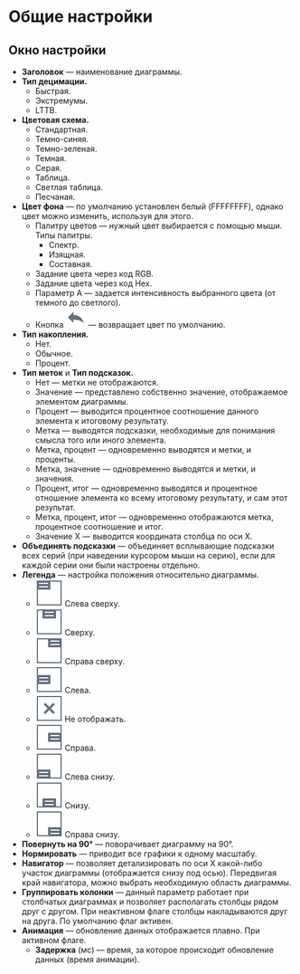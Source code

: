 # Общие настройки

## Окно настройки

* **Заголовок** — наименование диаграммы.
* **Тип децимации.**
   * Быстрая.
   * Экстремумы.
   * LTTB.
* **Цветовая схема.**
   * Стандартная.
   * Темно-синяя.
   * Темно-зеленая.
   * Темная.
   * Серая.
   * Таблица.
   * Светлая таблица.
   * Песчаная.
* **Цвет фона** — по умолчанию установлен белый (FFFFFFFF), однако цвет можно изменить, используя для этого.
   * Палитру цветов — нужный цвет выбирается с помощью мыши. Типы палитры.
      * Спектр.
      * Изящная.
      * Составная.
   * Задание цвета через код RGB.
   * Задание цвета через код Hex.
   * Параметр A — задается интенсивность выбранного цвета (от темного до светлого).
   * Кнопка ![](../../images/icons/toolbar-controls/undo_default.svg) — возвращает цвет по умолчанию.
* **Тип накопления.**
   * Нет.
   * Обычное.
   * Процент.
* **Тип меток** и **Тип подсказок.**
   * Нет — метки не отображаются.
   * Значение — представлено собственно значение, отображаемое элементом диаграммы.
   * Процент — выводится процентное соотношение данного элемента к итоговому результату.
   * Метка — выводятся подсказки, необходимые для понимания смысла того или иного элемента.
   * Метка, процент — одновременно выводятся и метки, и проценты.
   * Метка, значение — одновременно выводятся и метки, и значения.
   * Процент, итог — одновременно выводятся и процентное отношение элемента ко всему итоговому результату, и сам этот результат.
   * Метка, процент, итог — одновременно отображаются метка, процентное соотношение и итог.
   * Значение X — выводится координата столбца по оси X.
* **Объединять подсказки** — объединяет всплывающие подсказки всех серий (при наведении курсором мыши на серию), если для каждой серии они были настроены отдельно.
* **Легенда** — настройка положения относительно диаграммы.
   * ![](../../images/icons/legend-alignments_24x24/legend-alignments-left-top_default.svg) Слева сверху.
   * ![](../../images/icons/legend-alignments_24x24/legend-alignments-top_default.svg) Сверху.
   * ![](../../images/icons/legend-alignments_24x24/legend-alignments-right-top_default.svg) Справа сверху.
   * ![](../../images/icons/legend-alignments_24x24/legend-alignments-left_default.svg) Слева.
   * ![](../../images/icons/legend-alignments_24x24/legend-alignments-disabled_default.svg) Не отображать.
   * ![](../../images/icons/legend-alignments_24x24/legend-alignments-right_default.svg) Справа.
   * ![](../../images/icons/legend-alignments_24x24/legend-alignments-left-bottom_default.svg) Слева снизу.
   * ![](../../images/icons/legend-alignments_24x24/legend-alignments-bottom_default.svg) Снизу.
   * ![](../../images/icons/legend-alignments_24x24/legend-alignments-right-bottom_default.svg) Справа снизу.
* **Повернуть на 90°** — поворачивает диаграмму на 90°.
* **Нормировать** — приводит все графики к одному масштабу.
* **Навигатор** — позволяет детализировать по оси X какой-либо участок диаграммы (отображается снизу под осью). Передвигая край навигатора, можно выбрать необходимую область диаграммы.
* **Группировать колонки** — данный параметр работает при столбчатых диаграммах и позволяет располагать столбцы рядом друг с другом. При неактивном флаге столбцы накладываются друг на друга. По умолчанию флаг активен.
* **Анимация** — обновление данных отображается плавно. При активном флаге.
   * **Задержка** (мс) — время, за которое происходит обновление данных (время анимации).
